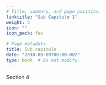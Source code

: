 ```yaml
---
# Title, summary, and page position.
linktitle: "Sub Capitulo 1"
weight: 3
icon: ""
icon_pack: fas

# Page metadata.
title: Sub capitulo
date: "2018-09-09T00:00:00Z"
type: book  # Do not modify.
---
```



Section 4